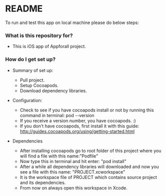 # README #

To run and test this app on local machine please do below steps:

### What is this repository for? ###

* This is iOS app of Appforall project.

### How do I get set up? ###

* Summary of set up:
    + Pull project.
    + Setup Cocoapods.
    + Download dependency libraries.

* Configuration:
    + Check to see if you have cocoapods install or not by running this command in terminal: pod --version
    + If you receive a version number, you have cocoapods. :)
    + If you don't have cocoapods, first install it with this guide: http://guides.cocoapods.org/using/getting-started.html

* Dependencies
    + After installing cocoapods go to root folder of this project where you will find a file with this name:"Podfile"
    + Now type this in terminal and hit enter: "pod install"
    + After a while all dependency libraries will downloaded and now you see a file with this name: "PROJECT.xcworkspace"
    + It is the workspace file of PROJECT which contains source project and its dependencies.
    + From now on always open this workspace in Xcode.
